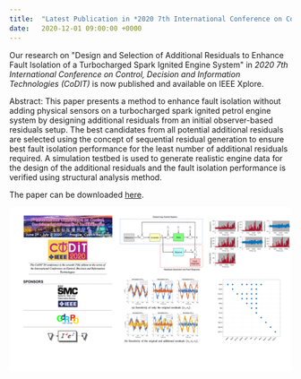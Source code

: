 ```yaml
---
title:  "Latest Publication in *2020 7th International Conference on Control, Decision and Information Technologies (CoDIT)*"
date:   2020-12-01 09:00:00 +0000
---
```


Our research on "Design and Selection of Additional Residuals to Enhance Fault Isolation of a Turbocharged Spark Ignited Engine System" in *2020 7th International Conference on Control, Decision and Information Technologies (CoDIT)* is now published and available on IEEE Xplore.

Abstract: This paper presents a method to enhance fault isolation without adding physical sensors on a turbocharged spark ignited petrol engine system by designing additional residuals from an initial observer-based residuals setup. The best candidates from all potential additional residuals are selected using the concept of sequential residual generation to ensure best fault isolation performance for the least number of additional residuals required. A simulation testbed is used to generate realistic engine data for the design of the additional residuals and the fault isolation performance is verified using structural analysis method.

The paper can be downloaded [here](https://doi.org/10.1109/CoDIT49905.2020.9263792).

<img src="/assets/Figures/CoDIT.png" width="840">
